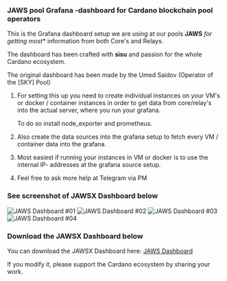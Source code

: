 ### JAWS pool Grafana -dashboard for Cardano blockchain pool operators

This is the Grafana dashboard setup we are using at our pools **JAWS** *for getting most**  information from both Core's and Relays.

The dashboard has been crafted with **sisu** and passion for the whole Cardano ecosystem.

The original dashboard has been made by the Umed Saidov (Operator of the [SKY] Pool)

1. For setting this up you need to create individual instances on your VM's or docker / container instances 
   in order to get data from core/relay's into the actual server, where you run your grafana.

   To do so install node_exporter and prometheus.

2. Also create the data sources into the grafana setup to fetch every VM / container data into the grafana.

3. Most easiest if running your instances in VM or docker is to use the internal IP- addresses at the grafana source setup.

4. Feel free to ask more help at Telegram via PM

### See screenshot of JAWSX Dashboard below

![JAWS Dashboard #01](https://github.com/adajaws/JAWSX-Pool-Dashboard/raw/master/docs/JAWSX_dashboard_01.jpg)
![JAWS Dashboard #02](https://github.com/adajaws/JAWSX-Pool-Dashboard/raw/master/docs/JAWSX_dashboard_02.jpg)
![JAWS Dashboard #03](https://github.com/adajaws/JAWSX-Pool-Dashboard/raw/master/docs/JAWSX_dashboard_03.jpg)
![JAWS Dashboard #04](https://github.com/adajaws/JAWSX-Pool-Dashboard/raw/master/docs/JAWSX_dashboard_04.jpg)

### Download the JAWSX Dashboard below

You can download the JAWSX Dashboard here: [JAWS Dashboard](https://github.com/adajaws/JAWS-Pool-Dashboard/blob/master/src/JAWS-dashboard.json)

If you modify it, please support the Cardano ecosystem by sharing your work.
